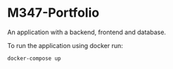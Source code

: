 # M347-Portfolio

An application with a backend, frontend and database.

To run the application using docker run:

```bash
docker-compose up
```
